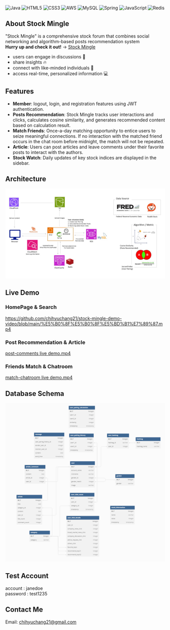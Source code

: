 ![Java](https://img.shields.io/badge/java-%23ED8B00.svg?style=for-the-badge&logo=java&logoColor=white) 
![HTML5](https://img.shields.io/badge/html5-%23E34F26.svg?style=for-the-badge&logo=html5&logoColor=white) 
![CSS3](https://img.shields.io/badge/css3-%231572B6.svg?style=for-the-badge&logo=css3&logoColor=white) 
![AWS](https://img.shields.io/badge/AWS-%23FF9900.svg?style=for-the-badge&logo=amazon-aws&logoColor=white) 
![MySQL](https://img.shields.io/badge/mysql-%2300f.svg?style=for-the-badge&logo=mysql&logoColor=white) 
![Spring](https://img.shields.io/badge/spring-%236DB33F.svg?style=for-the-badge&logo=spring&logoColor=white) 
![JavaScript](https://img.shields.io/badge/javascript-%23323330.svg?style=for-the-badge&logo=javascript&logoColor=%23F7DF1E) 
![Redis](https://img.shields.io/badge/redis-%23DD0031.svg?style=for-the-badge&logo=redis&logoColor=white)

## About Stock Mingle
"Stock Mingle" is a comprehensive stock forum that combines social networking and algorithm-based posts recommendation system  
**Hurry up and check it out!** → [Stock Mingle](https://stockmingle.site)
- users can engage in discussions :speech_balloon:  
- share insights :fire:  
- connect with like-minded individuals :sparkling_heart:  
- access real-time, personalized information :computer:  


## Features
- **Member**: logout, login, and registration features using JWT authentication.
- **Posts Recommendation**: Stock Mingle tracks user interactions and clicks, calculates cosine similarity, and generates recommended content based on calculation result.
- **Match Friends**: Once-a-day matching opportunity to entice users to seize meaningful connections. If no interaction with the matched friend occurs in the chat room before midnight, the match will not be repeated.
- **Article**: Users can post articles and leave comments under their favorite posts to interact with the authors.
- **Stock Watch**: Daily updates of key stock indices are displayed in the sidebar.

## Architecture
![AWS Structure Diagram.jpg](https://github.com/chihyuchang21/stock-mingle/blob/sp6-refactor/demo/src/main/resources/static/image/AWS%20Structure%20Diagram.jpg)

## Live Demo
### HomePage & Search
https://github.com/chihyuchang21/stock-mingle-demo-video/blob/main/%E5%B0%8F%E5%B0%8F%E5%BD%B1%E7%89%87.mp4
### Post Recommendation & Article
[post-comments live demo.mp4](..%2FStock%20Mingle%20Doc%2Flive%20demo%20video%2Fpost-comments%20live%20demo.mp4)
### Friends Match & Chatroom
[match-chatroom live demo.mp4](https://youtu.be/o4NW2p1zVmM)
## Database Schema
![DB Schema.png](https://github.com/chihyuchang21/stock-mingle/blob/sp6-refactor/demo/src/main/resources/static/image/DB%20Schema.png)

## Test Account
account : janedoe  
password : test1235

## Contact Me
Email: chihyuchang21@gmail.com  

